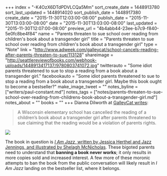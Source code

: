 +++
index = "-K4OzX6DTdPDVLCQa5Mm"
sort_create_date = 1448913780
sort_last_updated = 1448914020
sort_publish_date = 1448917380
create_date = "2015-11-30T12:03:00-08:00"
publish_date = "2015-11-30T13:03:00-08:00"
date = "2015-11-30T13:03:00-08:00"
last_updated = "2015-11-30T12:07:00-08:00"
preview_url = "4b4abb44-23ee-b7c9-f840-5e0fc8be4f84"
name = "Parents threaten to sue school over reading from children's book about a transgender girl"
title = "Parents threaten to sue school over reading from children's book about a transgender girl"
type = "Note"
link = "http://www.adweek.com/galleycat/school-cancels-reading-after-parents-threaten-to-sue/113128"
shareimage = "http://seattlereviewofbooks.com/webhook-uploads/1448913417137/9780803741072.jpg"
twitterauto = "Some idiot parents threatened to sue to stop a reading from a book about a transgender girl."
facebookauto = "Some idiot parents threatened to sue to stop a reading from a book about a transgender girl. Maybe this book ought to become a bestseller?"
make_image_tweet = ""
notes_byline = ["writers/paul-constant.md"]
notes_tags = ["notes/parents-threaten-to-sue-school-over-reading-from-childrens-book-about-a-transgender-girl.md"]
notes_about = ""
books = ""
+++
Dianna Dilworth at [GalleyCat writes](http://www.adweek.com/galleycat/school-cancels-reading-after-parents-threaten-to-sue/113128):

<blockquote>A Wisconsin elementary school has cancelled the reading of a children’s book about a transgender girl after parents threatened to sue claiming that the reading would be a violation of parents rights.</blockquote>

![](/webhook-uploads/1448913417137/9780803741072.jpg)

The book in question is [*I Am Jazz*, written by Jessica Herthel and Jazz Jennings, and illustrated by Shelagh McNicholas](http://www.indiebound.org/book/9780803741072). These bigoted parents need to understand that **banning a book never works**; it only results in more copies sold and increased interest. A few more of these moronic attempts to ban the book from the public conversation will likely result in *I Am Jazz* landing on the bestseller list, where it belongs.